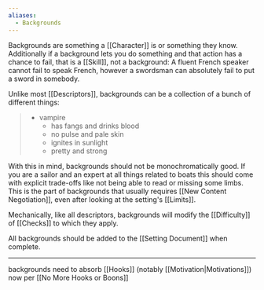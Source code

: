 ```yaml
---
aliases:
  - Backgrounds
---
```

Backgrounds are something a [[Character]] is or something they know. Additionally if a background lets you do something and that action has a chance to fail, that is a [[Skill]], not a background: A fluent French speaker cannot fail to speak French, however a swordsman can absolutely fail to put a sword in somebody.

Unlike most [[Descriptors]], backgrounds can be a collection of a bunch of different things:
> - vampire
> 	- has fangs and drinks blood
> 	- no pulse and pale skin
> 	- ignites in sunlight
> 	- pretty and strong

With this in mind, backgrounds should not be monochromatically good. If you are a sailor and an expert at all things related to boats this should come with explicit trade-offs like not being able to read or missing some limbs. This is the part of backgrounds that usually requires [[New Content Negotiation]], even after looking at the setting's [[Limits]].

Mechanically, like all descriptors, backgrounds will modify the [[Difficulty]] of [[Checks]] to which they apply.

All backgrounds should be added to the [[Setting Document]] when complete.

---

backgrounds need to absorb [[Hooks]] (notably [[Motivation|Motivations]]) now per [[No More Hooks or Boons]]